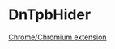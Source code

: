 DnTpbHider
==========

[Chrome/Chromium extension](https://chrome.google.com/webstore/detail/dntpbhider/eaaolfcgmgdenoeccnlkjhgkgmgmgomb)
